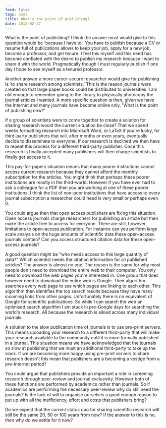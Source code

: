 ```yaml
---
feed: false
tags: post
title: What's the point of publishing?
date: 2013-02-27
---
```


What is the point of publishing? I think the answer most would give to this
question would be 'because I have to.' You have to publish because a CV or
resume full of publications allows to keep your job, apply for a new job,
become a professor, and get tenure. I feel this myself and this need has become
conflated with the desire to publish my research because I want to share it
with the world. Pragmatically though I must regularly publish if one day I hope
to see myself as a tenured professor.

Another answer a more career-secure researcher would give for publishing is 'to
share research among scientists.' This is the reason journals were created so
that large paper books could be distributed to universities. I am old enough to
remember going to the library to physically photocopy the journal articles I
wanted. A more specific question is then, given we have the Internet and many
journals have become online only, 'What is the point of publishing now?'

If a group of scientists were to come together to create a solution for sharing
research would the current situation be close? That we spend weeks formatting
research into Microsoft Word, or LaTeX if you're lucky, for third-party
publishers that will, after months or even years, eventually decide to
disseminate to everyone. If our research is declined we then have to repeat
this process for a different third-party publisher. Once this research is
finally accepted many publishers will then charge scientists to finally get
access to it.

This pay-for-papers situation means that many poorer institutions cannot access
current research because they cannot afford the monthly subscription for the
articles. You might think that perhaps these poorer institutions are mostly in
the third-world. However if you have ever had to ask a colleague for a PDF then
you are working at one of these poorer institutions. I think the list of
non-poor institutions that have access to every journal subscription a
researcher could need is very small or perhaps even 0.

You could argue then that open access publishers are fixing this situation.
Open access journals charge researchers for publishing an article but then make
the article free to access for everyone. There are still, however, limitations
to open-access publication. For instance can you perform large scale analysis on
the huge amounts of scientific data these open-access journals contain? Can you
access structured citation data for these open-access journals?

A good question might be "who needs access to this large quantity of data?"
Which scientist needs the citation information for all published articles? The
answer is almost no one. The reason is the same for why most people don't need
to download the entire web to their computer. You only need to download the web
pages you're interested in. One group that does however need to download the
entire web is Google. Their algorithm searches every web page to see which
pages are linking to each other. This algorithm then identifies the top search
results because they have many incoming links from other pages. Unfortunately
there is no equivalent of Google for scientific publications. So while I can
search the web an optimised search algorithm I am stuck in pre-Google days for
searching the world's research. All because the research is siloed across many
individual journals.

A solution to the slow publication time of journals is to use pre-print
servers. This means uploading your research to a different third-party that
will make your research available to the community until it is more formally
published in a journal. This situation means we have acknowledged that the
journals so slow at publishing that we must an additional third-party to take
up the slack. If we are becoming more happy using pre-print servers to share
research doesn't this mean that publishers are a becoming a vestige from a
pre-Internet period?

You could argue that publishers provide an important a role in screening
research through peer-review and journal exclusivity. However both of these
functions are performed by academics rather than journals. So if academics are
performing the necessary peer-review why do still need the journals? Is the
lack of will to organise ourselves a good enough reason to put up with all the
inefficiency, effort and costs that publishers bring?

Do we expect that the current status quo for sharing scientific research will
still be the same 20, 50 or 100 years from now? If the answer to this is no,
then why do we settle for it now?
